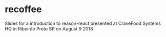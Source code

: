 # recoffee
Slides for a introduction to reason-react presented at CraveFood Systems HQ in Ribeirão Preto SP on August 9 2018
